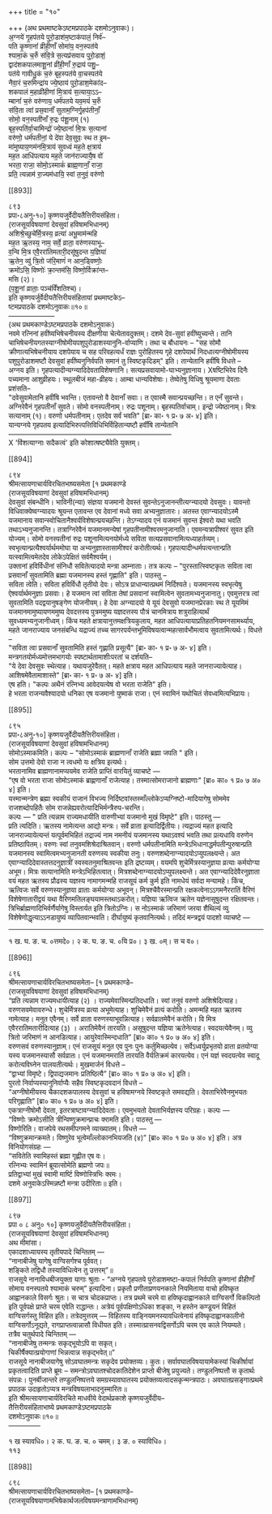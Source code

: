 +++
title = "१०"

+++
(अथ प्रथमाष्टकेऽष्टमप्रपाठके दशमोऽनुवाकः)।  
अ॒ग्नये॑ गृ॒हप॑तये पुरो॒डाश॑म॒ष्टाक॑पालं॒ निर्व॑–  
पति कृ॒ष्णानां॑ व्रीही॒णाँ सोमा॑य॒ वन॒स्पत॑ये  
श्यामा॒कं च॒रुँ स॑वि॒त्रे स॒त्यप्र॑सवाय पुरो॒डाशं॒  
द्वाद॑शकपालमाशू॒नां व्री॑ही॒णाँ रु॒द्राय॑ पशु॒–  
पत॑ये गावीधु॒कं च॒रुं बृह॒स्पत॑ये वा॒चस्पत॑ये  
नैवा॒रं च॒रुमिन्द्रा॑य ज्ये॒ष्ठाय॑ पुरो॒डाश॒मेका॑द–  
शकपालं म॒हाव्री॑हीणां मि॒त्राय॑ स॒त्याया॒ऽऽ–  
म्बानां॑ च॒रुं वरु॑णाय॒ धर्म॑पतये यव॒मयं॑ च॒रुँ  
स॑वि॒ता त्वा॑ प्रस॒वानाँ॑ सुताम॒ग्निर्गृ॒हप॑तीनाँ॒  
सोमो॒ वन॒स्पती॑नाँ रु॒द्रः प॑शू॒नाम् (१)  
बृह॒स्पति॑र्वा॒चामिन्द्रो॑ ज्ये॒ष्ठानां॑ मि॒त्रः स॒त्यानां  
वरु॑णो॒ धर्म॑पतीनां॒ ये दे॑वा देव॒सुवः॒ स्थ त इ॒म–  
मा॑मुष्याय॒णम॑नमि॒त्राय॑ सुवध्वं मह॒ते क्ष॒त्राय॑  
मह॒त आधि॑पत्याय मह॒ते जान॑राज्यायै॒ष वो॑  
भरता॒ राजा॒ सोमो॒ऽस्माकं॑ ब्राह्म॒णानाँ॒ राजा॒  
प्रति॒ त्यन्नाम॑ रा॒ज्यम॑धायि॒ स्वां त॒नुवं॒ वरु॑णो

[[893]]

८९३  
प्रपा॰८अनु॰१०] कृष्णयजुर्वेदीयतैत्तिरीयसंहिता।  
(राजसूयविषयाणां देवसुवां हविषामभिधानम्)  
अशिश्रे॒च्छुचे॑र्मि॒त्रस्य॒ व्रत्या॑ अभू॒माम॑न्महि  
मह॒त ऋ॒तस्य॒ नाम॒ सर्वे॒ व्राता॒ वरु॑णस्याभू–  
व॒न्वि मि॒त्र एवै॒ररा॑तिमतारी॒दसू॑षुदन्त य॒ज्ञिया॑  
ऋ॒तेन॒ व्यु॑ त्रि॒तो ज॑रि॒माणं॑ न आन॒ड्विष्णोः॒  
क्रमो॑ऽसि॒ विष्णोः॑ क्रा॒न्तम॑सि॒ विष्णो॒र्विक्रा॑न्त–  
मसि (२)।  
(प॒शू॒नां व्राताः॒ पञ्च॑विँशतिश्च)।  
इति कृष्णयर्जुर्वेदीयतैत्तिरीयसंहितायां प्रथमाष्टकेऽ–  
ष्टमप्रपाठके दशमोऽनुवाकः॥१०॥  
–––––––––––––  
(अथ प्रथमकाण्डेऽष्टमप्रपाठके दशमोऽनुवाकः)  
नवमे रत्निनां हवींष्यभिषेचनीयस्य दीक्षणीया चेत्येतावदुक्तम्। दशमे देव-सुवां हवींष्युच्यन्ते। तानि चाभिषेचनीयगतस्याग्नीषोमीयपशुपुरोडाशस्यानुनि-र्वाप्याणि। तथा च बौधायनः – "सह सोमौ क्रीणात्यभिषेचनीयाय दशपेयाय च सह परिवहत्यर्धं राज्ञः पुरोहितस्य गृहे दशपेयार्थं निदधात्यग्नीषोमीयस्य पशुपुरोडाशमष्टौ देवसुवां हवींष्यनुनिर्वपति समानं तु स्विष्टकृदिडम्" इति। तान्येतानि हवींषि विधत्ते –  
अग्नय इति। गृहपत्यादीन्यग्न्यादिदेवताविशेषणानि। सत्यप्रसवायामो-घाभ्यनुज्ञानाय। Xषष्टिभिरेव दिनैः पच्यमाना आशुव्रीहयः। स्थूलबीजं महा-व्रीहयः। आम्बा धान्यविशेषाः। तेष्वेतेषु विधिषु श्रूयमाणा देवताः प्रशंसति–  
"दवेसुवामेतानि हवींषि भवन्ति। एतावन्तो वै देवानाँ सवाः। त एवास्मै सवान्प्रयच्छन्ति। त एनँ सुवन्ते। अग्निरेवैनं गृहपतीनाँ सुवते। सोमो वनस्पतीनाम्। रुद्रः पशूनाम्। बृहस्पतिर्वाचाम्। इन्द्रो ज्येष्ठानाम्। मित्रः सत्यानाम् (१)। वरुणो धर्मपतीनाम्। एतदेव सर्वं भवति" [ब्रा॰ का॰ १ प्र॰ ७ अ॰ ४] इति।  
यान्यग्नये गृहपतय इत्यादिभिरुत्पत्तिविधिभिर्विहितान्यष्टौ हर्वींषि तान्येतानि  
––––––––––––––––––––––––––––––––––––––––––––––  
X 'विंशत्याग्नाः सदैकत्वं' इति कोशात्षष्ट्यैवेति युक्तम्।

[[894]]

८९४  
श्रीमत्सायणाचार्यविरचितभाष्यसमेता [१ प्रथमकाण्डे  
(राजसूयविषयाणां देवसुवां हविषामभिधानम्)  
देवसुवां संबन्धीनि। भाविनी(न्या) संज्ञया यजमानो देवस्तं सुवन्तेऽनुजानन्तीत्यग्न्यादयो देवसुवः। यावन्तो विधिवाक्येष्वग्न्यादयः श्रूयन्त एतावन्त एव देवानां मध्ये सवा अभ्यनुज्ञातारः। अतस्त एवाग्न्यादयोऽस्मै यजमानाय सवान्स्वोचितानैश्वर्यविशेषान्प्रयच्छन्ति। तेऽग्न्यादय एनं यजमानं सुवन्त ईश्वरो यथा भवति तथाऽभ्यनुजानन्ति। तत्राग्निरेवैनं यजमानमन्येषां गृहपतीनामीश्वरमनुजानाति। एवमन्यत्रापीश्वरं सुवत इति योज्यम्। सोमो वनस्पतीनां रुद्रः पशूनामित्यनयोर्मध्ये सविता सत्यप्रसवानामित्यध्याहर्तव्यम्। स्वभृत्यान्प्रत्यैश्वर्यार्थममोघा या अभ्यनुज्ञास्तासामीश्वरं करोतीत्यर्थः। गृहपत्यादीन्धर्मपत्यन्तान्प्रति यत्स्वामित्वमेतदेव लोकेऽपेक्षितं सर्वमैश्वर्यम्।  
उक्तानां हविर्विधीनां संनिधौ सवितेत्यादयो मन्त्रा आम्नाताः। तत्र कल्पः – "पुरस्तात्स्विष्टकृतः सविता त्वा प्रसवानाँ सुवतामिति ब्रह्मा यजमानस्य हस्तं गृह्णाति" इति। पाठस्तु –  
सविता त्वेति। सविता हविर्विधौ तृतीयो देवः। सोऽत्र प्राधान्यात्प्रथमं निर्दिश्यते। यजमानस्य स्वभृत्येषु ऐश्वर्यार्थमनुज्ञाः प्रसवाः। हे यजमान त्वां सविता तेषां प्रसवानां स्वामित्वेन सुवतामभ्यनुजानातु। एवमुत्तरत्र त्वां सुवतामिति पदद्वयानुषङ्गेण योजनीयम्। हे देवा अग्न्यादयो ये यूयं देवसुवो यजमानप्रेरकाः स्थ ते यूयमिमं यजमानमामुष्यायणममुष्य देवदत्तस्य पुत्रममुष्य यज्ञदत्तस्य पौत्रं चानमित्राय शत्रुराहित्यार्थं सुवध्यमभ्यनुजानीध्वम्। किंच महते क्षत्रायानुत्तमक्षत्रियकुलाय, महत आधिपत्यायाप्रतिहतनियमनसामर्थ्याय, महते जानराज्याय जनसंबन्धि यद्राज्यं तच्च सागरपर्यन्तभूमिविषयत्वान्महत्सार्वभौमत्वाय सुवतामित्यर्थः। विधत्ते –  
"सविता त्वा प्रसवानाँ सुवतामिति हस्तं गृह्णाति प्रसूत्यै" [ब्रा॰ का॰ १ प्र॰ ७ अ॰ ४] इति।  
मन्त्रगतयोर्मध्यमोत्तमभागयोः स्पष्टार्थतामाशीःपरतां च दर्शयति–  
"ये देवा देवसुवः स्थेत्याह। यथायजुरेवैतत्। महते क्षत्राय महत आधिपत्याय महते जानराज्यायेत्याह। आशिषमेवैतामाशास्ते" [ब्रा॰ का॰ १ प्र॰ ७ अ॰ ४] इति।  
एष हति। "कल्पः अथैनं रत्निभ्य आवेदयत्येष वो भरता राजेति" इति।  
हे भरता राजन्यवैश्यादयो धनिका एष यजमानो युष्माकं राजा। एनं स्वामिनं यथोचितं सेवध्वमित्यभिप्रायः।

[[895]]

८९५  
प्रपा॰८अनु॰१०] कृष्णयजुर्वेदीयतैत्तिरीयसंहिता।  
(राजसूयविषयाणां देवसुवां हविषामभिधानम्)  
सोमोऽस्माकमिति। कल्पः – "सोमोऽस्माकं ब्राह्मणानाँ राजेति ब्रह्मा जपति " इति।  
सोम उत्तमो देवो राजा न त्वधमो यः क्षत्रिय इत्यर्थः।  
भरतानामिव ब्राह्मणानामप्ययमेव राजेति प्राप्तिं वारयितुं व्याचष्टे —  
"एष वो भरता राजा सोमोऽस्माकं ब्राह्णणानाँ राजेत्याह। तस्मात्सोमराजानो ब्राह्मणाः" [ब्रा० का० १ प्र० ७ अ० ४] इति।  
यस्मान्मन्त्रेण ब्रह्मा स्वकीयं राजानं विभज्य निर्दिष्टवांस्तस्माँल्लोकेऽप्यग्निष्टो-मादियागेषु सोममेव राजशब्दोपहितैः सोम राजन्नेह्यवरोत्यादिभिर्मन्त्रैरुप-चरन्ति।  
कल्पः — " प्रति त्यन्नाम राज्यमधायीति वारुणीभ्यां यजमानो मुखं विमृष्टे" इति। पाठस्तु —  
प्रति त्यदिति। ऋतस्य नामेत्यन्त आद्यो मन्त्रः। सर्वे व्राता इत्यादिर्द्वितीयः। त्यद्राज्यं महत इत्यादि जानराज्यायेत्यन्तं यत्पूर्वमभिहितं तद्राज्यं नाम नमनीयं यजमानस्य यथाऽवश्यं भवति तथा प्रत्यधायि वरुणेन प्रतिष्ठापितम्। वरुणः स्वां तनुवमशिश्रेदाश्रितवान्। वरुणो धर्मपतीनामिति मन्त्रेऽभिधानाद्धर्मपतीन्पुरुषान्प्रति यजमानस्य स्वामित्वमभ्यनुजानती वरुणस्य स्वकीया तनुः। वरुणशब्देनाग्न्यादयोऽप्युपलक्ष्यन्ते। अत एवाग्न्यादिदेवास्तत्तदनुज्ञात्रीं स्वस्वतनुमाश्रितवन्तः इति द्रष्टव्यम्। वयमपि शुचेर्मित्रस्यानुज्ञया व्रत्याः कर्मयोग्या अभूम। मित्रः सत्यानामिति मन्त्रेऽभिहितत्वात्। मित्रशब्देनाग्न्यादयोऽप्युपलक्ष्यन्ते। अत एवाग्न्यादिदेवैरनुज्ञाता वयं महत ऋतस्य प्रौढस्य यज्ञस्य नामागमन्महि राजसूयं कर्म कुर्म इति नामधेयं सर्वदा मन्यामहे। किंच, ऋत्विजः सर्वे वरुणस्यानुज्ञया व्राताः कर्मयोग्या अभूवन्। मित्रश्चैवैरस्मान्प्रति रक्षकत्वेनाऽऽगमनैररातिं वैरिणं विशेषेणातारीद्वयं यथा वैरिणमतिलङ्घयामस्तथाऽकरोत्। यज्ञिया ऋत्विज ऋतेन यज्ञेनासूषुदन्त रक्षितवन्तः। त्रिभिर्ब्राह्मणादिभिर्वर्णैर्यागेषु विस्तार्यत इति त्रितोऽग्निः। स नोऽस्माकं जरिमाणं जरया शैथिल्यं व्यु विशेषेणोद्धृत्याऽऽनडायुष्यं व्यापितवान्भवति। दीर्घायुष्यं कृतवानित्यर्थः। तदिदं मन्त्रद्वयं पादशो व्याचष्टे —  
_____________________________________________  
१ ख. घ. ङ. च. ०त्तमदे०। २ क. घ. ङ. च. ०यि प्र०। ३ ख. ०म्। स च व०।

[[896]]

८९६  
श्रीमत्सायणाचार्यविरचितभाष्यसमेता– [१ प्रथमकाण्डे–  
(राजसूयविषयाणां देवसुवां हविषामभिधानम्)  
“प्रति त्यन्नाम राज्यमधायीत्याह (२) । राज्यमेवास्मिन्प्रतिदधाति। स्वां तनुवं वरुणो अशिश्रेदित्याह। वरुणसवमेवावरुन्धे। शुचेर्मित्रस्य व्रत्या अभूमेत्याह। शुचिमेवैनं व्रत्यं करोति। अमन्महि महत ऋतस्य नामेत्याह। मनुत एवैनम्। सर्वे व्राता वरुणस्याभूवन्नित्याह। सर्वव्रातमेवैनं करोति। वि मित्र एवैररातिमतारीदित्याह (३) । अरातिमेवैनं तारयति। असूषुदन्त यज्ञिया ऋतेनेत्याह। स्वदयत्येवैनम्। व्यु त्रितो जरिमाणं न आनडित्याह। आयुरेवास्मिन्दधाति” [ब्रा० का० १ प्र० ७ अ० ४] इति।  
वरुणसवं वरुणस्यानुज्ञाम्। एनं राजसूयं मनुत एव पुनः पुनः कर्तुमिच्छत्येव। सर्वेऽध्वर्युप्रभृतयो व्राता व्रतयोग्या यस्य यजमानस्यासौ सर्वव्रातः। एनं यजमानमरातिं तारयति वैर्यतिक्रमं कारयत्येव। एनं यज्ञं स्वदयत्येव स्वादू करोत्यविघ्नेन पालयतीत्यर्थः। मुखमार्जनं विधत्ते –  
“द्वाभ्यां विमृष्टे। द्विपाद्यजमानः प्रतिष्ठित्यै” [ब्रा० का० १ प्र० ७ अ० ४] इति।  
पुरतो निर्वाप्यस्यानुनिर्वाप्यैः सहैव स्विष्टकृदवदानं विधत्ते –  
“अग्नीषोमीयस्य चैकादशकपालस्य देवसुवां च हविषामग्नये स्विष्टकृते समवद्यति। देवताभिरेवैनमुभयतः परिगृह्णाति” [ब्रा० का० १ प्र० ७ अ० ४] इति।  
एकत्राग्नीषोमौ देवता, इतरत्राष्टावग्न्यादिदेवताः। एवमुभयतो देवताभिर्यज्ञस्य परिग्रहः। कल्पः —  
“विष्णोः क्रमोऽसीति त्रीन्विष्णुक्रमान्प्राचः क्‍रामति इति। पाठस्तु —  
विष्णोरिति। वाजपेये रथसमीपगमने व्याख्यातम्। विधत्ते —  
“विष्णुक्रमान्क्रमते। विष्णुरेव भूत्वेमाँल्लोकानभियजति (४)” [ब्रा० का० १ प्र० ७ अ० ४] इति। अत्र विनियोगसंग्रहः —  
“सवितेति स्वामिहस्तं ब्रह्मा गृह्णीत एष वः।  
रत्निभ्यः स्वामिनं ब्रूयात्सोमेति ब्रह्मणो जपः॥  
प्रतिद्वाभ्यां मुखं स्वामी मार्ष्टि विष्णोस्त्रिभिः क्‍रमः।  
दशमे अनुवाकेऽस्मिन्नष्टौ मन्त्रा उदीरिताः॥ इति।

[[897]]

८९७  
प्रपा ० ८ अनु० १०] कृष्णयजुर्वेदीयतैत्तिरीयसंहिता।  
(राजसूयविषयाणां देवसुवां हविषामभिधानम्)  
अथ मीमांसा।  
एकादशाध्यायस्य तृतीयपादे चिन्तितम् —  
“नानाबीजेषु यागेषु वाग्विसर्गश्च पूर्ववत्।  
शङ्किते तद्विधौ तस्याविधित्वेन तु उत्तरम्”॥  
राजसूये नानाविधबीजयुक्ता यागाः श्रुताः - “अग्नये गृहपतये पुरोडाशमष्टा-कपालं निर्वपति कृष्णानां व्रीहीणाँ सोमाय वनस्पतये श्यामाकं चरुम्” इत्यादिना। प्रकृतौ प्रणीताप्रणयनकाले नियमिताया वाचो हविष्कृत आह्वानकाले विसर्गः श्रुतः। स चात्र चोदकप्राप्तः। तत्र प्रथमे चरमे वा हविष्कृदाह्वानकाले वाग्विसर्गो विकल्पितो इति पूर्वपक्षे प्राप्ते चरम एवेति राद्धान्तः। अत्रेयं पूर्वपक्षिणोऽधिका शङ्का, न हस्तेन कण्डूयनं विहितं वाग्विसर्गस्तु विहित इति। तत्रेदमुत्तरम् — विहितस्य वाङ्नियमनस्यावधित्वेनायं हविष्कृदाह्वानकालीनो वाग्विसर्गोऽनूद्यते, रागप्राप्तत्वान्नासौ विधीयत इति। तस्मात्प्रासनवद्विसर्गोऽपि चरम एव काले नियम्यते।  
तत्रैव चतुर्थपादे चिन्तितम् —  
“नानाबीजेषु तन्मन्त्रः सकृद्भूयोऽपि वा सकृत्।  
चिकीर्षैक्यात्प्रयोगाणां भिन्नत्वान्न सकृद्भवेत्॥”  
राजसूये नानाबीजयागेषु सोऽवघातमन्त्रः सकृदेव प्रयोक्तव्यः। कुतः। सर्वावघातविषयायामेकस्यां चिकीर्षायां प्रकृतत्वादिति प्राप्ते ब्रूमः – समन्त्रोऽवघातश्चोदकातिदेशेन प्राप्तो बीजेषु प्रयुज्यते। तण्डुलनिष्पत्तौ स कृतार्थः संपन्नः। पुनर्बीजान्तरे तण्डुलनिष्पत्तये समग्रस्यावघातस्य प्रयोक्तव्यत्वादसकृन्मन्त्रपाठः। अवघातप्रसङ्गात्प्रथमे प्रपाठक उदाहृतोऽप्यत्र मन्त्रविषयलाभादनुस्मारितः॥  
इति श्रीमत्सायणाचार्यविरचिते माधवीये वेदार्थप्रकाशे कृष्णयजुर्वेदीय–  
तैत्तिरीयसंहिताभाष्ये प्रथमकाण्डेऽष्टमप्रपाठके  
दशमोऽनुवाकः॥१०॥  
–––––––––

१ ख स्यावधि०। २ क. घ. ङ. च. ० चमम्। ३ ङ. ० स्याविधि०।  
११३

[[898]]

८९८  
श्रीमत्सायणाचार्यविरचितभाष्यसमेता– [१ प्रथमकाण्डे–  
(राजसूयविषयाणामभिषेकार्थजलविषयमन्त्राणामभिधानम्)  
